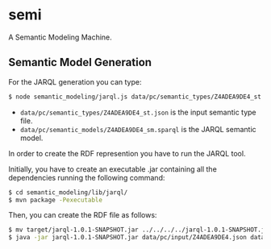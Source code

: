 # semi
A Semantic Modeling Machine.

## Semantic Model Generation
For the JARQL generation you can type:

```bash
$ node semantic_modeling/jarql.js data/pc/semantic_types/Z4ADEA9DE4_st.json data/pc/semantic_models/Z4ADEA9DE4_sm.query
```

* `data/pc/semantic_types/Z4ADEA9DE4_st.json` is the input semantic type file.
* `data/pc/semantic_models/Z4ADEA9DE4_sm.sparql` is the JARQL semantic model.

In order to create the RDF represention you have to run the JARQL tool.

Initially, you have to create an executable .jar containing all the dependencies running the following command:

```bash
$ cd semantic_modeling/lib/jarql/
$ mvn package -Pexecutable
```

Then, you can create the RDF file as follows:

```bash
$ mv target/jarql-1.0.1-SNAPSHOT.jar ../../../../jarql-1.0.1-SNAPSHOT.jar
$ java -jar jarql-1.0.1-SNAPSHOT.jar data/pc/input/Z4ADEA9DE4.json data/pc/semantic_models/Z4ADEA9DE4_sm.query > data/pc/output/Z4ADEA9DE4.rdf
```
